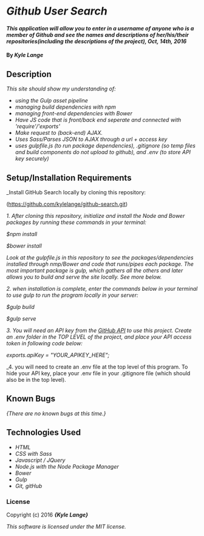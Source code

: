 # _Github User Search_

#### _This application will allow you to enter in a username of anyone who is a member of Github and see the names and descriptions of her/his/their repositories(including the descriptions of the project), Oct, 14th, 2016_

#### By _**Kyle Lange**_

## Description

_This site should show my understanding of:_

* _using the Gulp asset pipeline_
* _managing build dependencies with npm_
* _managing front-end dependencies with Bower_
* _Have JS code that is front/back end seperate and connected with 'require'/'exports'_
* _Make request to (back-end) AJAX._
* _Uses Sass/Parses JSON to AJAX through a url + access key_
* _uses gulpfile.js (to run package dependencies), .gitignore (so temp files and build components do not upload to github), and .env (to store API key securely)_

## Setup/Installation Requirements

_Install GitHub Search locally by cloning this repository:

(https://github.com/kylelange/github-search.git)

_1. After cloning this repository, initialize and install the Node and Bower packages by running these commands in your terminal:_

  _$npm install_

  _$bower install_

_Look at the gulpfile.js in this repository to see the packages/dependencies installed through nmp/Bower and code that runs/pipes each package.  The most important package is gulp, which gathers all the others and later allows you to build and serve the site locally.  See more below._

_2. when installation is complete, enter the commands below in your terminal to use gulp to run the program locally in your server:_

  _$gulp build_
   
  _$gulp serve_

_3. You will need an API key from the [GitHub API](https://github.com/blog/1509-personal-api-tokens) to use this project. Create an .env folder in the TOP LEVEL of the project, and place your API access token in following code below:_

_exports.apiKey = "YOUR_APIKEY_HERE";_

_4.  you will need to create an .env file at the top level of this program. To hide your API key, place your .env file in your .gitignore file (which should also be in the top level).

## Known Bugs

_{There are no known bugs at this time.}_

## Technologies Used

* _HTML_
* _CSS with Sass_
* _Javascript / JQuery_
* _Node.js with the Node Package Manager_
* _Bower_
* _Gulp_
* _Git, gitHub_

### License

Copyright (c) 2016 **_{Kyle Lange}_**

_This software is licensed under the MIT license._
